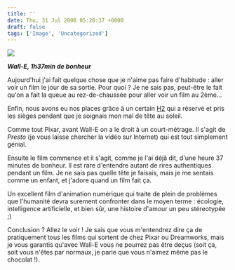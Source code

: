 ```yaml
---
title: ''
date: Thu, 31 Jul 2008 05:28:37 +0000
draft: false
tags: ['Image', 'Uncategorized']
---
```


![](https://madd0.files.wordpress.com/2008/07/rcxxgaq0nc2h0yl33yw3axnz_500.jpg)

**_Wall-E, 1h37min de bonheur_**

Aujourd'hui j'ai fait quelque chose que je n'aime pas faire d'habitude : aller voir un film le jour de sa sortie. Pour quoi ? Je ne sais pas, peut-être le fait qu'on a fait la queue au rez-de-chaussée pour aller voir un film au 2ème…

Enfin, nous avons eu nos places grâce à un certain [H2](http://www.h2-blog.com/) qui a réservé et pris les sièges pendant que je soignais mon mal de tête au soleil.

Comme tout Pixar, avant Wall-E on a le droit à un court-métrage. Il s'agit de _Presto_ (je vous laisse chercher la vidéo sur Internet) qui est tout simplement génial.

Ensuite le film commence et il s'agit, comme je l'ai déjà dit, d'une heure 37 minutes de bonheur. Il est rare d'entendre autant de rires authentiques pendant un film. Je ne sais pas quelle tête je faisais, mais je me sentais comme un enfant, et j'adore quand un film fait ça.

Un excellent film d'animation numérique qui traite de plein de problèmes que l'humanité devra surement confronter dans le moyen terme : écologie, intelligence artificielle, et bien sûr, une histoire d'amour un peu stéreotypée ;)

Conclusion ? Allez le voir ! Je sais que vous m'entendrez dire ça de pratiquement tous les films qui sortent de chez Pixar ou Dreamworks, mais je vous garantis qu'avec Wall-E vous ne pourrez pas être deçus (soit ça, soit vous n'êtes par normaux, je parie que vous n'aimez même pas le chocolat !).